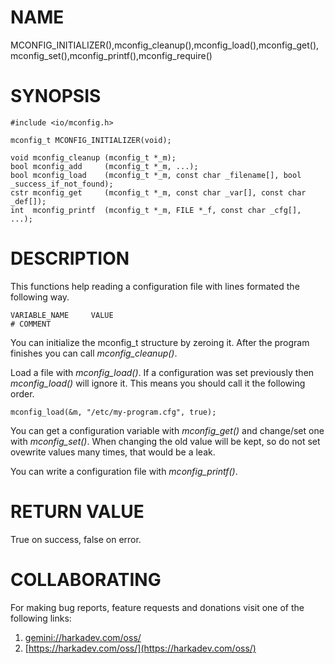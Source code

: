 # NAME

MCONFIG_INITIALIZER(),mconfig_cleanup(),mconfig_load(),mconfig_get(),
mconfig_set(),mconfig_printf(),mconfig_require()

# SYNOPSIS

    #include <io/mconfig.h>
    
    mconfig_t MCONFIG_INITIALIZER(void);
    
    void mconfig_cleanup (mconfig_t *_m);
    bool mconfig_add     (mconfig_t *_m, ...);
    bool mconfig_load    (mconfig_t *_m, const char _filename[], bool _success_if_not_found);
    cstr mconfig_get     (mconfig_t *_m, const char _var[], const char _def[]);
    int  mconfig_printf  (mconfig_t *_m, FILE *_f, const char _cfg[], ...);

# DESCRIPTION

This functions help reading a configuration file with lines formated the
following way.

    VARIABLE_NAME     VALUE
    # COMMENT

You can initialize the mconfig_t structure by zeroing it. After the program
finishes you can call *mconfig_cleanup()*.

Load a file with *mconfig_load()*. If a configuration was set previously then
*mconfig_load()* will ignore it. This means you should call it the following
order.

    mconfig_load(&m, "/etc/my-program.cfg", true);

You can get a configuration variable with *mconfig_get()* and change/set one
with *mconfig_set()*. When changing the old value will be kept, so do not
set ovewrite values many times, that would be a leak.

You can write a configuration file with *mconfig_printf()*.

# RETURN VALUE

True on success, false on error.

# COLLABORATING

For making bug reports, feature requests and donations visit one of the
following links:

1. [gemini://harkadev.com/oss/](gemini://harkadev.com/oss/)
2. [https://harkadev.com/oss/](https://harkadev.com/oss/)

